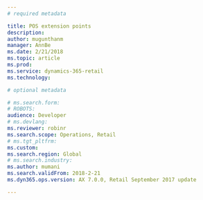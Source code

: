```yaml
---
# required metadata

title: POS extension points
description:  
author: mugunthanm
manager: AnnBe
ms.date: 2/21/2018
ms.topic: article
ms.prod: 
ms.service: dynamics-365-retail
ms.technology: 

# optional metadata

# ms.search.form: 
# ROBOTS: 
audience: Developer
# ms.devlang: 
ms.reviewer: robinr
ms.search.scope: Operations, Retail
# ms.tgt_pltfrm: 
ms.custom: 
ms.search.region: Global
# ms.search.industry: 
ms.author: mumani
ms.search.validFrom: 2018-2-21
ms.dyn365.ops.version: AX 7.0.0, Retail September 2017 update

---
```

